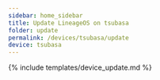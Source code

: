 ```yaml
---
sidebar: home_sidebar
title: Update LineageOS on tsubasa
folder: update
permalink: /devices/tsubasa/update
device: tsubasa
---
```

{% include templates/device_update.md %}
